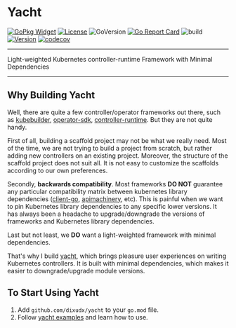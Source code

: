 # Yacht

[![GoPkg Widget](https://pkg.go.dev/badge/github.com/dixudx/yacht.svg)](https://pkg.go.dev/github.com/dixudx/yacht)
[![License](https://img.shields.io/github/license/dixudx/yacht)](https://www.apache.org/licenses/LICENSE-2.0.html)
![GoVersion](https://img.shields.io/github/go-mod/go-version/dixudx/yacht)
[![Go Report Card](https://goreportcard.com/badge/github.com/dixudx/yacht)](https://goreportcard.com/report/github.com/dixudx/yacht)
![build](https://github.com/dixudx/yacht/actions/workflows/ci.yml/badge.svg)
[![Version](https://img.shields.io/github/v/tag/dixudx/yacht)](https://github.com/dixudx/yacht/tags)
[![codecov](https://codecov.io/gh/dixudx/yacht/branch/main/graph/badge.svg)](https://codecov.io/gh/dixudx/yacht)

---

Light-weighted Kubernetes controller-runtime Framework with Minimal Dependencies

---

## Why Building Yacht

Well, there are quite a few controller/operator frameworks out there, such
as [kubebuilder](https://github.com/kubernetes-sigs/kubebuilder),
[operator-sdk](https://github.com/operator-framework/operator-sdk),
[controller-runtime](https://github.com/kubernetes-sigs/controller-runtime). But they are not quite handy.

First of all, building a scaffold project may not be what we really need. Most of the time, we are not trying to build a
project from scratch, but rather adding new controllers on an existing project. Moreover, the structure of the scaffold
project does not suit all. It is not easy to customize the scaffolds according to our own preferences.

Secondly, **backwards compatibility**. Most frameworks **DO NOT** guarantee any particular compatibility matrix between
kubernetes library dependencies ([client-go](https://github.com/kubernetes/client-go),
[apimachinery](https://github.com/kubernetes/apimachinery), etc). This is painful when we want to pin Kubernetes library
dependencies to any specific lower versions. It has always been a headache to upgrade/downgrade the versions of
frameworks and Kubernetes library dependencies.

Last but not least, we **DO** want a light-weighted framework with minimal dependencies.

That's why I build [yacht](https://github.com/dixudx/yacht), which brings pleasure user experiences on writing
Kubernetes controllers. It is built with minimal dependencies, which makes it easier to downgrade/upgrade module
versions.

## To Start Using Yacht

1. Add `github.com/dixudx/yacht` to your `go.mod` file.
2. Follow [yacht examples](./examples) and learn how to use.
